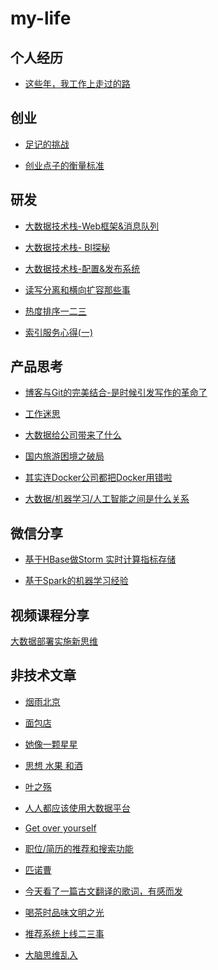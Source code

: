 # my-life

## 个人经历

* <a href="https://github.com/allwefantasy/my-life/blob/master/career.md">这些年，我工作上走过的路</a>


## 创业

* <a href="https://github.com/allwefantasy/my-life/blob/master/fotoplace.md">足记的挑战</a>

* <a href="https://github.com/allwefantasy/my-life/blob/master/thinking-startup.md">创业点子的衡量标准</a>



## 研发

* <a href="https://github.com/allwefantasy/my-life/blob/master/foundation-1.md">大数据技术栈-Web框架&消息队列</a>

* <a href="https://github.com/allwefantasy/my-life/blob/master/foundation-2.md">大数据技术栈- BI探秘</a>

* <a href="https://github.com/allwefantasy/my-life/blob/master/config-deploy.md">大数据技术栈-配置&发布系统</a>

* <a href="https://github.com/allwefantasy/my-life/blob/master/scale.md">读写分离和横向扩容那些事</a>

* <a href="http://weibo.com/p/1001603802944054156848?mod=zwenzhang">热度排序一二三</a>

* <a href="https://github.com/allwefantasy/my-life/blob/master/shard-replications.md">索引服务心得(一)</a>

## 产品思考

* <a href="https://github.com/allwefantasy/my-life/blob/master/blog-revolution.md">博客与Git的完美结合-是时候引发写作的革命了</a>

* <a href="https://github.com/allwefantasy/my-life/blob/master/about-work.md">工作迷思</a>

* <a href="https://github.com/allwefantasy/my-life/blob/master/what-big-data-brought.md">大数据给公司带来了什么</a>

* <a href="https://github.com/allwefantasy/my-life/blob/master/state-journey.md">国内旅游困境之破局</a>

* <a href="https://github.com/allwefantasy/my-life/blob/master/docker-thinking.md">其实连Docker公司都把Docker用错啦</a>

* <a href="http://weibo.com/p/1001603864973729233241?mod=zwenzhang">大数据/机器学习/人工智能之间是什么关系</a>

## 微信分享

* <a href="http://mp.weixin.qq.com/s?__biz=MzA3MjEyNTE4MQ==&mid=213850660&idx=3&sn=b745db47d6b029254ab2db30f5eb4fdc&scene=1&srcid=832w6SmAVJVNCTpSM5jv&key=2877d24f51fa538492b0907d454e1391700af9909bec8b59e7e73272d14be5b989c727d75c35a5ba0f7eb8e64a7c42e3&ascene=0&uin=MjI0OTk0NzU%3D&devicetype=iMac+MacBookPro12%2C1+OSX+OSX+10.10.3+build(14D136)&version=11020113&pass_ticket=Ts0kOmWlcSYXGLBVzDhA0zWJYHbemFUTr%2FBW5mfilM0%3D">基于HBase做Storm 实时计算指标存储</a>

* <a href="http://mp.weixin.qq.com/s?__biz=MzA3MjEyNTE4MQ==&mid=214350913&idx=1&sn=eeae4fc974c55d1b745e122212adecb0&scene=1&srcid=0918wnvJ3wXXYBbCAXBvUPKw&key=2877d24f51fa53842a6e1c6f8dd4fc26345647c7ef0af4b08d9ae5c589b19724408a307504fa9fb9124fcbb1b13c88a4&ascene=0&uin=MjI0OTk0NzU%3D&devicetype=iMac+MacBookPro12%2C1+OSX+OSX+10.10.3+build(14D136)&version=11020113&pass_ticket=Ts0kOmWlcSYXGLBVzDhA0zWJYHbemFUTr%2FBW5mfilM0%3D">基于Spark的机器学习经验</a>


## 视频课程分享

<a href="http://www.stuq.org/course/detail/999">大数据部署实施新思维</a>


## 非技术文章

* <a href="http://weibo.com/p/1001603882193943456908?mod=zwenzhang">烟雨北京</a>

* <a href="http://weibo.com/p/1001603861544139140559?mod=zwenzhang">面包店</a>

* <a href="http://weibo.com/p/1001603849925292068200?mod=zwenzhang">她像一颗星星</a>

* <a href="http://weibo.com/p/1001603831673392341877?mod=zwenzhang">思想 水果 和酒</a>

* <a href="http://weibo.com/p/1001603830215414529762?mod=zwenzhang">叶之殇</a>

* <a href="http://weibo.com/p/1001603828225779358598?mod=zwenzhang">人人都应该使用大数据平台</a>


*  <a href="http://weibo.com/p/1001603829834450079458?mod=zwenzhang">Get  over yourself</a>
*  <a href="http://weibo.com/p/1001603801409366704781?mod=zwenzhang">职位/简历的推荐和搜索功能</a>

*  <a href="http://weibo.com/p/1001603793590814901389?mod=zwenzhang">匹诺曹</a>

* <a href="http://weibo.com/p/1001603735085554784433?mod=zwenzhang">今天看了一篇古文翻译的歌词，有感而发</a>

* <a href="http://weibo.com/p/1001603731835669637861?mod=zwenzhang">喝茶时品味文明之光</a>
* <a href="http://weibo.com/p/1001603700070682856694?mod=zwenzhang">推荐系统上线二三事</a>
* <a href="http://weibo.com/p/1001603696138980043210?mod=zwenzhang">大脑思维乱入</a>












